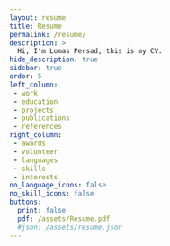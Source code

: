 ```yaml
---
layout: resume
title: Resume
permalink: /resume/
description: >
  Hi, I'm Lomas Persad, this is my CV.
hide_description: true
sidebar: true
order: 5
left_column:
 - work
 - education
 - projects
 - publications
 - references
right_column:
 - awards
 - volunteer
 - languages
 - skills
 - interests
no_language_icons: false
no_skill_icons: false
buttons:
  print: false
  pdf: /assets/Resume.pdf
  #json: /assets/resume.json
---
```

